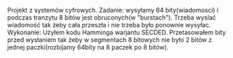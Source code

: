 Projekt z systemów cyfrowych.
Zadanie: wysyłamy 64 bity(wiadomosci) i podczas tranzytu 8 bitów jest obruconych(w "burstach"). Trzeba wyslać wiadomość tak żeby cała przeszła i nie trzeba było ponownie wysyłac.
Wykonanie: Użyłem kodu Hamminga warjantu SECDED. Przetasowałem bity przed wysłaniem tak żeby w segmentach 8 bitowych nie było 2 bitów z jednej paczki(rozbijamy 64bity na 8 paczek po 8 bitów).

